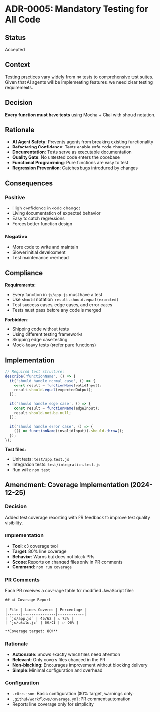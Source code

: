 # ADR-0005: Mandatory Testing for All Code

## Status
Accepted

## Context
Testing practices vary widely from no tests to comprehensive test suites. Given that AI agents will be implementing features, we need clear testing requirements.

## Decision
**Every function must have tests** using Mocha + Chai with should notation.

## Rationale
- **AI Agent Safety**: Prevents agents from breaking existing functionality
- **Refactoring Confidence**: Tests enable safe code changes
- **Documentation**: Tests serve as executable documentation
- **Quality Gate**: No untested code enters the codebase
- **Functional Programming**: Pure functions are easy to test
- **Regression Prevention**: Catches bugs introduced by changes

## Consequences
### Positive
- High confidence in code changes
- Living documentation of expected behavior
- Easy to catch regressions
- Forces better function design

### Negative
- More code to write and maintain
- Slower initial development
- Test maintenance overhead

## Compliance
**Requirements:**
- Every function in `js/app.js` must have a test
- Use `should` notation: `result.should.equal(expected)`
- Test success cases, edge cases, and error cases
- Tests must pass before any code is merged

**Forbidden:**
- Shipping code without tests
- Using different testing frameworks
- Skipping edge case testing
- Mock-heavy tests (prefer pure functions)

## Implementation
```javascript
// Required test structure:
describe('functionName', () => {
  it('should handle normal case', () => {
    const result = functionName(validInput);
    result.should.equal(expectedOutput);
  });
  
  it('should handle edge case', () => {
    const result = functionName(edgeInput);
    result.should.not.be.null;
  });
  
  it('should handle error case', () => {
    (() => functionName(invalidInput)).should.throw();
  });
});
```

**Test files:**
- Unit tests: `test/app.test.js`
- Integration tests: `test/integration.test.js`
- Run with: `npm test`

## Amendment: Coverage Implementation (2024-12-25)

### Decision
Added test coverage reporting with PR feedback to improve test quality visibility.

### Implementation
- **Tool**: c8 coverage tool
- **Target**: 80% line coverage
- **Behavior**: Warns but does not block PRs
- **Scope**: Reports on changed files only in PR comments
- **Command**: `npm run coverage`

### PR Comments
Each PR receives a coverage table for modified JavaScript files:

```
## 📊 Coverage Report

| File | Lines Covered | Percentage |
|------|---------------|------------|
| `js/app.js` | 45/62 | ⚠️ 73% |
| `js/utils.js` | 89/91 | ✅ 98% |

**Coverage target: 80%**
```

### Rationale
- **Actionable**: Shows exactly which files need attention
- **Relevant**: Only covers files changed in the PR
- **Non-blocking**: Encourages improvement without blocking delivery
- **Simple**: Minimal configuration and overhead

### Configuration
- `.c8rc.json`: Basic configuration (80% target, warnings only)
- `.github/workflows/coverage.yml`: PR comment automation
- Reports line coverage only for simplicity

